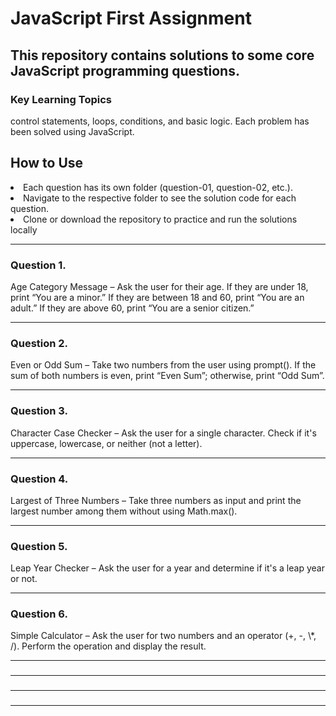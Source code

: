 <h1>JavaScript First Assignment</h1>

<h2>This repository contains solutions to some core JavaScript programming questions. <br/> <h3>Key Learning Topics</h3> control statements, loops, conditions, and basic logic. Each problem has been solved using JavaScript.</h2>

<h2>How to Use</h2>
<li>Each question has its own folder (question-01, question-02, etc.).</li>
<li>Navigate to the respective folder to see the solution code for each question.</li>
<li>Clone or download the repository to practice and run the solutions locally</li>

<hr/>
<h3>Question 1.</h3>
<p>   Age Category Message – Ask the user for their age. If they are
   under 18, print “You are a minor.” If they are between 18 and 60,
   print “You are an adult.” If they are above 60, print “You are a
   senior citizen.”</p>

<hr/>

<h3>Question 2.</h3>
<p>   Even or Odd Sum – Take two numbers from the user using
   prompt(). If the sum of both numbers is even, print “Even Sum”;
   otherwise, print “Odd Sum”.</p>

<hr/>

<h3>Question 3.</h3>
<p>   Character Case Checker – Ask the user for a single character.
   Check if it's uppercase, lowercase, or neither (not a letter).</p>

<hr/>

<h3>Question 4.</h3>
<p>   Largest of Three Numbers – Take three numbers as input and
   print the largest number among them without using
   Math.max().</p>

<hr/>

<h3>Question 5.</h3>
<p>   Leap Year Checker – Ask the user for a year and determine if
   it's a leap year or not.</p>

<hr/>

<h3>Question 6.</h3>
<p>   Simple Calculator – Ask the user for two numbers and an
   operator (+, -, \*, /). Perform the operation and display the result.</p>

<hr/>

<h3></h3>
<p></p>

<hr/>

<h3></h3>
<p></p>

<hr/>

<h3></h3>
<p></p>

<hr/>
